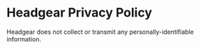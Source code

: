 # Headgear Privacy Policy

Headgear does not collect or transmit any personally-identifiable information.
